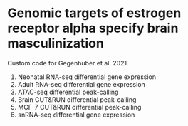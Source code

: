 # Genomic targets of estrogen receptor alpha specify brain masculinization
Custom code for Gegenhuber et al. 2021

1. Neonatal RNA-seq differential gene expression 
2. Adult RNA-seq differential gene expression
3. ATAC-seq differential peak-calling
4. Brain CUT&RUN differential peak-calling
5. MCF-7 CUT&RUN differential peak-calling
6. snRNA-seq differential gene expression
